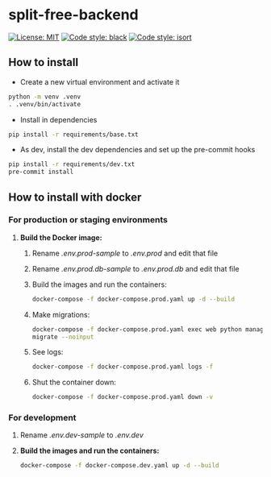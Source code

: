 # split-free-backend

[![License: MIT](https://img.shields.io/badge/License-MIT-yellow.svg)](
    https://opensource.org/licenses/MIT
)
[![Code style: black](https://img.shields.io/badge/code%20style-black-000000.svg)](
    https://github.com/psf/black
)
[![Code style: isort](https://img.shields.io/badge/code%20style-isort-%231674b1.svg)](
    https://github.com/PyCQA/isort
)

## How to install

- Create a new virtual environment and activate it

```bash
python -m venv .venv
. .venv/bin/activate
```

- Install in dependencies

```bash
pip install -r requirements/base.txt
```

- As dev, install the dev dependencies and set up the pre-commit
  hooks

```bash
pip install -r requirements/dev.txt
pre-commit install
```

## How to install with docker

### For production or staging environments

1. **Build the Docker image:**

    1. Rename *.env.prod-sample* to *.env.prod* and edit that file

    1. Rename *.env.prod.db-sample* to *.env.prod.db* and edit that file

    1. Build the images and run the containers:

        ```bash
        docker-compose -f docker-compose.prod.yaml up -d --build
        ```

    1. Make migrations:

        ```bash
        docker-compose -f docker-compose.prod.yaml exec web python manage.py
        migrate --noinput
        ```

    1. See logs:

        ```bash
        docker-compose -f docker-compose.prod.yaml logs -f
        ```

    1. Shut the container down:

        ```bash
        docker-compose -f docker-compose.prod.yaml down -v
        ```

### For development

1. Rename *.env.dev-sample* to *.env.dev*

1. **Build the images and run the containers:**

    ```bash
    docker-compose -f docker-compose.dev.yaml up -d --build
    ```
